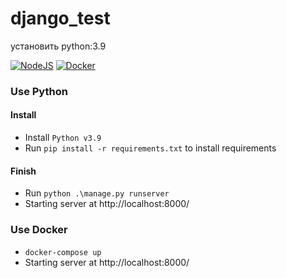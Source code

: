 # django_test

установить python:3.9

[![NodeJS](https://github.com/Vombit/django_test/actions/workflows/django.yml/badge.svg)](https://github.com/Vombit/django_test/actions/workflows/django.yml) [![Docker](https://github.com/Vombit/Device_Moving_View/actions/workflows/docker-image.yml/badge.svg)](https://github.com/Vombit/Device_Moving_View/actions/workflows/docker-image.yml)

### Use Python
#### Install
* Install `Python v3.9`
* Run `pip install -r requirements.txt` to install requirements

#### Finish
* Run `python .\manage.py runserver`
* Starting server at http://localhost:8000/



### Use Docker
* `docker-compose up`
* Starting server at http://localhost:8000/
